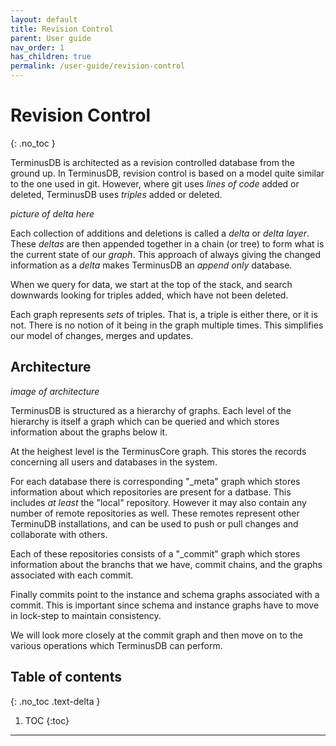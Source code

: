 ```yaml
---
layout: default
title: Revision Control
parent: User guide
nav_order: 1
has_children: true
permalink: /user-guide/revision-control
---
```


# Revision Control
{: .no_toc }

TerminusDB is architected as a revision controlled database from the
ground up. In TerminusDB, revision control is based on a model quite
similar to the one used in git. However, where git uses *lines of
code* added or deleted, TerminusDB uses *triples* added or deleted.

*picture of delta here*

Each collection of additions and deletions is called a *delta* or
*delta layer*. These *deltas* are then appended together in a chain
(or tree) to form what is the current state of our *graph*. This
approach of always giving the changed information as a *delta* makes
TerminusDB an *append only* database.

When we query for data, we start at the top of the stack, and search
downwards looking for triples added, which have not been deleted.

Each graph represents *sets* of triples. That is, a triple is either
there, or it is not. There is no notion of it being in the graph
multiple times. This simplifies our model of changes, merges and
updates.

## Architecture

*image of architecture*

TerminusDB is structured as a hierarchy of graphs. Each level of the
hierarchy is itself a graph which can be queried and which stores
information about the graphs below it.

At the heighest level is the TerminusCore graph. This stores the
records concerning all users and databases in the system.

For each database there is corresponding "_meta" graph which
stores information about which repositories are present for a
datbase. This includes *at least* the "local" repository.  However it
may also contain any number of remote repositories as well. These
remotes represent other TerminuDB installations, and can be used to
push or pull changes and collaborate with others.

Each of these repositories consists of a "_commit" graph which stores
information about the branchs that we have, commit chains, and the
graphs associated with each commit.

Finally commits point to the instance and schema graphs associated
with a commit. This is important since schema and instance graphs
have to move in lock-step to maintain consistency.

We will look more closely at the commit graph and then move on to the
various operations which TerminusDB can perform.

## Table of contents
{: .no_toc .text-delta }

1. TOC
{:toc}

---
